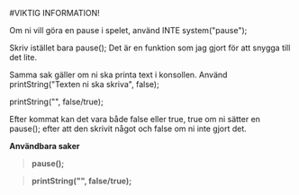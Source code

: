 #VIKTIG INFORMATION!

Om ni vill göra en pause i spelet, använd INTE system("pause");

Skriv istället bara pause(); Det är en funktion som jag gjort för att snygga till det lite.

Samma sak gäller om ni ska printa text i konsollen. Använd printString("Texten ni ska skriva", false);

printString("", false/true);

Efter kommat kan det vara både false eller true, true om ni sätter en pause(); efter att den skrivit något
och false om ni inte gjort det.

**Användbara saker**

>**pause();**

>**printString("", false/true);**
